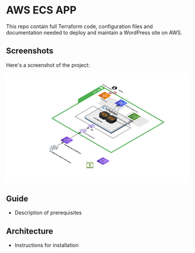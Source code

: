 # AWS ECS APP

This repo contain full Terraform code, configuration files and documentation needed to deploy and maintain a WordPress site on AWS. 

## Screenshots

Here's a screenshot of the project:

![Screenshot of the project](./docs/infrastructure.png)

## Guide

- Description of prerequisites

## Architecture

- Instructions for installation



